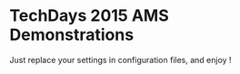 # TechDays 2015 AMS Demonstrations 

Just replace your settings in configuration files, and enjoy !
